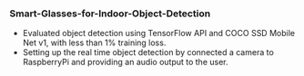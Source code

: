 ### Smart-Glasses-for-Indoor-Object-Detection
- Evaluated object detection using TensorFlow API and COCO SSD Mobile Net v1, with less than 1% training loss.
- Setting up the real time object detection by connected a camera to RaspberryPi and providing an audio output 
to the user. 
